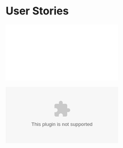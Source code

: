 # User Stories


![user-stories](.gitbook/assets/user-storie.pdf)

![user-stories](.gitbook/assets/user-stories.docx)

